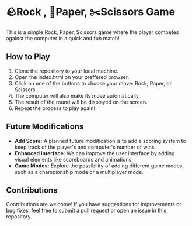 # 🪨Rock , 📰Paper, ✂️Scissors Game

This is a simple Rock, Paper, Scissors game where the player competes against the computer in a quick and fun match!

## How to Play
1. Clone the repository to your local machine.
2. Open the index.html on your preffered browser.
3. Click on one of the buttons to choose your move: Rock, Paper, or Scissors.
4. The computer will also make its move automatically.
5. The result of the round will be displayed on the screen.
6. Repeat the process to play again!

## Future Modifications

- **Add Score:** A planned future modification is to add a scoring system to keep track of the player's and computer's number of wins.
- **Enhanced Interface:** We can improve the user interface by adding visual elements like scoreboards and animations.
- **Game Modes:** Explore the possibility of adding different game modes, such as a championship mode or a multiplayer mode.

## Contributions

Contributions are welcome! If you have suggestions for improvements or bug fixes, feel free to submit a pull request or open an issue in this repository.
